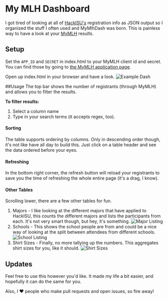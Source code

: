 # My MLH Dashboard
I got tired of looking at all of [HackISU's](http://hackisu.com) registration info as JSON output so I organized the stuff I often used and MyMlhDash was born. This is painless way to have a look at your [MyMLH](https://my.mlh.io) results.

## Setup
Set the `APP_ID` and `SECRET` in index.html to your MyMLH client id and secret. You can find those by going to [the MyMLH application page](http://my.mlh.io/oauth/applications).

Open up index.html in your browser and have a look.
![Example Dash](/img/mymlhdash.png)

##Usage
The top bar shows the number of registrants (through MyMLH) and allows you to filter the results. 

**To filter results:**
 1. Select a column name
 2. Type in your search terms (it accepts regex, too).

#### Sorting
The table supports ordering by columns. Only in descending order though, it's not like have all day to build this. Just click on a table header and see the data ordered before your eyes.

#### Refreshing
In the bottom right corner, the refresh button will reload your registrants to save you the time of refreshing the whole entire page (it's a drag, I know).

#### Other Tables
Scrolling lower, there are a few other tables for fun.
 1. Majors - I like looking at the different majors that have applied to HackISU, this counts the different majors and lists the participants from each. It's not very smart though, but hey, it's something.
 ![Major Listing](/img/mymlhmajors.png)
 2. Schools - This shows the school people are from and could be a nice way of looking at the split between attendees from different schools.
 ![School Listing](/img/mymlhschools.png)
 3. Shirt Sizes - Finally, no more tallying up the numbers. This aggregates shirt sizes for you, like it should.
 ![Shirt Sizes](/img/mymlhshirts.png)

## Updates
Feel free to use this however you'd like. It made my life a bit easier, and hopefully it can do the same for you.

Also, I ♥ people who make pull requests and open issues, so fire away!
